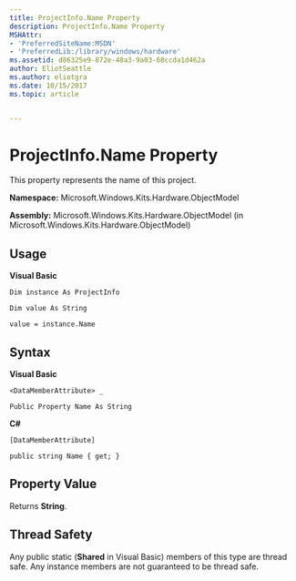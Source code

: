```yaml
---
title: ProjectInfo.Name Property
description: ProjectInfo.Name Property
MSHAttr:
- 'PreferredSiteName:MSDN'
- 'PreferredLib:/library/windows/hardware'
ms.assetid: d86325e9-872e-48a3-9a03-68ccda1d462a
author: EliotSeattle
ms.author: eliotgra
ms.date: 10/15/2017
ms.topic: article


---
```


# ProjectInfo.Name Property


This property represents the name of this project.

**Namespace:** Microsoft.Windows.Kits.Hardware.ObjectModel

**Assembly:** Microsoft.Windows.Kits.Hardware.ObjectModel (in Microsoft.Windows.Kits.Hardware.ObjectModel)

## <span id="Usage"></span><span id="usage"></span><span id="USAGE"></span>Usage


**Visual Basic**

`Dim instance As ProjectInfo`

`Dim value As String`

`value = instance.Name`

## <span id="Syntax"></span><span id="syntax"></span><span id="SYNTAX"></span>Syntax


**Visual Basic**

`<DataMemberAttribute> _`

`Public Property Name As String`

**C#**

`[DataMemberAttribute]`

`public string Name { get; }`

## <span id="Property_Value"></span><span id="property_value"></span><span id="PROPERTY_VALUE"></span>Property Value


Returns **String**.

## <span id="Thread_Safety"></span><span id="thread_safety"></span><span id="THREAD_SAFETY"></span>Thread Safety


Any public static (**Shared** in Visual Basic) members of this type are thread safe. Any instance members are not guaranteed to be thread safe.

 

 






